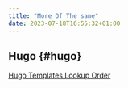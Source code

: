 ```yaml
---
title: "More Of The same"
date: 2023-07-18T16:55:32+01:00
---
```


## Hugo {#hugo}

[Hugo Templates Lookup Order](https://gohugo.io/templates/lookup-order/)
